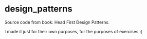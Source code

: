 design_patterns
===============

Source code from book: Head First Design Patterns. 

I made it just for their own purposes, for the purposes of exercises :)
